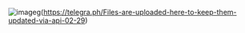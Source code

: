 ![imageg](https://i.postimg.cc/1zBPx2dg/Untitled-1.png)(https://telegra.ph/Files-are-uploaded-here-to-keep-them-updated-via-api-02-29)
